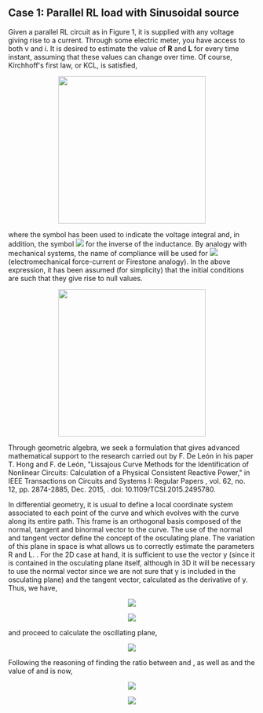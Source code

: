 
## Case 1: Parallel RL load with Sinusoidal source

Given a parallel RL circuit as in Figure 1, it is supplied with any voltage giving rise to a current. Through some electric meter, you have access to both v and i. It is desired to estimate the value of **R** and **L** for every time instant, assuming that these values can change over time. Of course, Kirchhoff's first law, or KCL, is satisfied,

<p align="center"><img src="https://render.githubusercontent.com/render/math?math=i = i_G + i_L = G_v + \frac{1}{L}\int v = Gv +\Gamma \check{v}" width="300"></p>

where the symbol has been used to indicate the voltage integral and, in addition, the symbol <img src="https://render.githubusercontent.com/render/math?math=\Gamma"> for the inverse of the inductance. By analogy with mechanical systems, the name of compliance will be used for <img src="https://render.githubusercontent.com/render/math?math=\Gamma"> (electromechanical force-current or Firestone analogy). In the above expression, it has been assumed (for simplicity) that the initial conditions are such that they give rise to null values.


<p align="center"><img src="https://electrica.ual.es/spacor/images/spacorcaseone.png" width="300"></p>

Through geometric algebra, we seek a formulation that gives advanced mathematical support to the research carried out by F. De León in his paper T. Hong and F. de León, "Lissajous Curve Methods for the Identification of Nonlinear Circuits: Calculation of a Physical Consistent Reactive Power," in IEEE Transactions on Circuits and Systems I: Regular Papers , vol. 62, no. 12, pp. 2874-2885, Dec. 2015, . doi: 10.1109/TCSI.2015.2495780.

In differential geometry, it is usual to define a local coordinate system associated to each point of the curve and which evolves with the curve along its entire path. This frame is an orthogonal basis composed of the normal, tangent and binormal vector to the curve. The use of the normal and tangent vector define the concept of the osculating plane. The variation of this plane in space is what allows us to correctly estimate the parameters R and L. . For the 2D case at hand, it is sufficient to use the vector y (since it is contained in the osculating plane itself, although in 3D it will be necessary to use the normal vector since we are not sure that y is included in the osculating plane) and the tangent vector, calculated as the derivative of y. Thus, we have,

<p align="center"><img src="https://render.githubusercontent.com/render/math?math=y = v\sigma_1 + \check{v}\sigma_2 + i \sigma_3"></p>
<p align="center"><img src="https://render.githubusercontent.com/render/math?math=y' = v'\sigma_1 + v\sigma_2 + i' \sigma_3"></p>
and proceed to calculate the oscillating plane,

<p align="center"><img src="https://render.githubusercontent.com/render/math?math=K_{osc} = y \wedge y' = (v^2 - \check{v}v')\sigma_{12} + (\check{v}i`-iv)\sigma_{23} + (iv'-vi')\sigma_{31}"></p>

Following the reasoning of finding the ratio between  and , as well as  and  the value of  and  is now,

<p align="center"><img src="https://render.githubusercontent.com/render/math?math=G = \frac{iv-\check{v}i'}{v^2 -\check{v}v'}"></p>
<p align="center"><img src="https://render.githubusercontent.com/render/math?math=\Gamma = \frac{iv-\check{v}i'}{v^2 -\check{v}v'}"></p>
